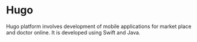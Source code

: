 # Hugo

Hugo platform involves development of mobile applications for market place and doctor online. It is developed using Swift and Java.
